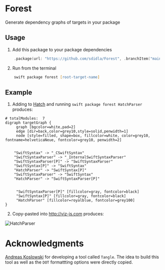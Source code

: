 # Forest

Generate dependency graphs of targets in your package

## Usage

1. Add this package to your package dependencies

```swift
    .package(url: "https://github.com/sdidla/Forest", .branchItem("main"))
```

2. Run from the terminal

```zsh
    swift package forest [root-target-name]
```

## Example

1. Adding to [Hatch](https://github.com/sdidla/Hatch) and running `swift package forest HatchParser` produces:

```
# totalModules:  7
digraph targetGraph {
	 graph [bgcolor=white,pad=2]
	 edge [dir=back,color=grey10,style=solid,penwidth=1]
	 node [style=filled, shape=box, fillcolor=white, color=grey10, fontname=helveticaNeue, fontcolor=grey10, penwidth=2]


	"SwiftSyntax" -> "_CSwiftSyntax"
	"SwiftSyntaxParser" -> "_InternalSwiftSyntaxParser"
	"SwiftSyntaxParser[P]" -> "SwiftSyntaxParser"
	"SwiftSyntax[P]" -> "SwiftSyntax"
	"HatchParser" -> "SwiftSyntax[P]"
	"SwiftSyntaxParser" -> "SwiftSyntax"
	"HatchParser" -> "SwiftSyntaxParser[P]"


	 "SwiftSyntaxParser[P]" [fillcolor=gray, fontcolor=black]
	 "SwiftSyntax[P]" [fillcolor=gray, fontcolor=black]
	 "HatchParser" [fillcolor=royalblue, fontcolor=grey100]
}
```


2. Copy-pasted into http://viz-js.com produces:

![HatchParser](https://user-images.githubusercontent.com/16975114/175521837-20fbbd91-0eb6-4853-8ff8-0d1edf102bad.png)

# Acknowledgments

[Andreas Koslowski](https://github.com/akoslowski) for developing a tool called `Tangle`. The idea to build this tool as well as the `DOT` formattting options were directly copied.




